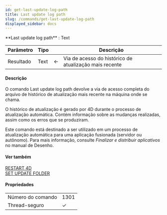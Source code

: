 ```yaml
---
id: get-last-update-log-path
title: Last update log path
slug: /commands/get-last-update-log-path
displayed_sidebar: docs
---
```


<!--REF #_command_.Last update log path.Syntax-->**Last update log path** : Text<!-- END REF-->
<!--REF #_command_.Last update log path.Params-->
| Parâmetro | Tipo |  | Descrição |
| --- | --- | --- | --- |
| Resultado | Text | &#8592; | Via de acesso do histórico de atualização mais recente |

<!-- END REF-->

#### Descrição 

<!--REF #_command_.Last update log path.Summary-->O comando Last update log path devolve a via de acesso completa do arquivo de histórico de atualização mais recente na máquina onde se chama.<!-- END REF-->  
  
O histórico de atualização é gerado por 4D durante o processo de atualização automática. Contém informação sobre as mudanças realizadas, assim como os erros que se produziram.  
  
Este comando está destinado a ser utilizado em um processo de atualização automática para uma aplicação fusionada (servidor ou autônomo). Para mais informação, consulte *Finalizar e distribuir aplicativos* no manual de Desenho.

#### Ver também 

[RESTART 4D](restart-4d.md)  
[SET UPDATE FOLDER](set-update-folder.md)  

#### Propriedades

|  |  |
| --- | --- |
| Número do comando | 1301 |
| Thread-seguro | &check; |


